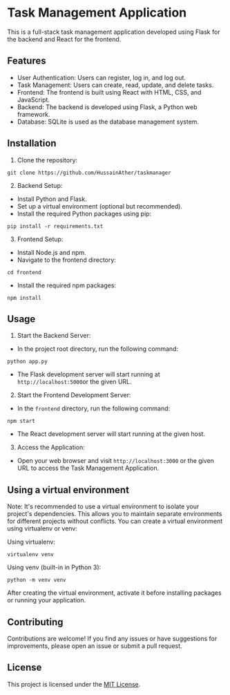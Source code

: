 # Task Management Application

This is a full-stack task management application developed using Flask for the backend and React for the frontend.

## Features

- User Authentication: Users can register, log in, and log out.
- Task Management: Users can create, read, update, and delete tasks.
- Frontend: The frontend is built using React with HTML, CSS, and JavaScript.
- Backend: The backend is developed using Flask, a Python web framework.
- Database: SQLite is used as the database management system.

## Installation

1. Clone the repository:

```
git clone https://github.com/HussainAther/taskmanager
```

2. Backend Setup:

- Install Python and Flask.
- Set up a virtual environment (optional but recommended).
- Install the required Python packages using pip:

```
pip install -r requirements.txt
```

3. Frontend Setup:

- Install Node.js and npm.
- Navigate to the frontend directory:

```
cd frontend
```

- Install the required npm packages:

```
npm install
```

## Usage

1. Start the Backend Server:

- In the project root directory, run the following command:

```
python app.py
```

- The Flask development server will start running at `http://localhost:5000`or the given URL.

2. Start the Frontend Development Server:

- In the `frontend` directory, run the following command:

```
npm start
```

- The React development server will start running at the given host.

3. Access the Application:

- Open your web browser and visit `http://localhost:3000` or the given URL to access the Task Management Application.


## Using a virtual environment 

Note: It's recommended to use a virtual environment to isolate your project's dependencies. This allows you to maintain separate environments for different projects without conflicts. You can create a virtual environment using virtualenv or venv:

Using virtualenv:

```
virtualenv venv
```

Using venv (built-in in Python 3):

```
python -m venv venv
```

After creating the virtual environment, activate it before installing packages or running your application.

## Contributing

Contributions are welcome! If you find any issues or have suggestions for improvements, please open an issue or submit a pull request.

## License

This project is licensed under the [MIT License](LICENSE).

